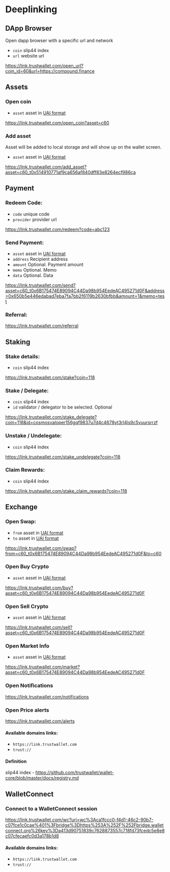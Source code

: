 # Deeplinking

## DApp Browser

Open dapp browser with a specific url and network

- `coin` slip44 index
- `url` website url

https://link.trustwallet.com/open_url?coin_id=60&url=https://compound.finance

## Assets

### Open coin

- `asset` asset in [UAI format](/assets/universal_asset_id.md)

https://link.trustwallet.com/open_coin?asset=c60

### Add asset

Asset will be added to local storage and will show up on the wallet screen.

- `asset` asset in [UAI format](/assets/universal_asset_id.md)

https://link.trustwallet.com/add_asset?asset=c60_t0x514910771af9ca656af840dff83e8264ecf986ca

## Payment

### Redeem Code:

- `code` unique code
- `provider` provider url

https://link.trustwallet.com/redeem?code=abc123

### Send Payment:

- `asset` asset in [UAI format](/assets/universal_asset_id.md)
- `address` Recipient address
- `amount` Optional. Payment amount
- `memo` Optional. Memo
- `data` Optional. Data

https://link.trustwallet.com/send?asset=c60_t0x6B175474E89094C44Da98b954EedeAC495271d0F&address=0x650b5e446edabad7eba7fa7bb2f6119b2630bfbb&amount=1&memo=test

### Referral:

https://link.trustwallet.com/referral

## Staking

### Stake details:

- `coin` slip44 index

https://link.trustwallet.com/stake?coin=118

### Stake / Delegate:

- `coin` slip44 index
- `id` validator / delegator to be selected. Optional

https://link.trustwallet.com/stake_delegate?coin=118&id=cosmosvaloper156gqf9837u7d4c4678yt3rl4ls9c5vuursrrzf

### Unstake / Undelegate:

- `coin` slip44 index

https://link.trustwallet.com/stake_undelegate?coin=118

### Claim Rewards:

- `coin` slip44 index

https://link.trustwallet.com/stake_claim_rewards?coin=118

## Exchange

### Open Swap:

- `from` asset in [UAI format](/assets/universal_asset_id.md)
- `to` asset in [UAI format](/assets/universal_asset_id.md)

https://link.trustwallet.com/swap?from=c60_t0x6B175474E89094C44Da98b954EedeAC495271d0F&to=c60

### Open Buy Crypto

- `asset` asset in [UAI format](/assets/universal_asset_id.md)

https://link.trustwallet.com/buy?asset=c60_t0x6B175474E89094C44Da98b954EedeAC495271d0F

### Open Sell Crypto

- `asset` asset in [UAI format](/assets/universal_asset_id.md)

https://link.trustwallet.com/sell?asset=c60_t0x6B175474E89094C44Da98b954EedeAC495271d0F

### Open Market Info

- `asset` asset in [UAI format](/assets/universal_asset_id.md)

https://link.trustwallet.com/market?asset=c60_t0x6B175474E89094C44Da98b954EedeAC495271d0F

### Open Notifications

https://link.trustwallet.com/notifications

### Open Price alerts

https://link.trustwallet.com/alerts

#### Available domains links:

- `https://link.trustwallet.com`
- `trust://`

#### Definition

slip44 index - https://github.com/trustwallet/wallet-core/blob/master/docs/registry.md

## WalletConnect

### Connect to a WalletConnect session

https://link.trustwallet.com/wc?uri=wc%3Aca1fccc0-f4d1-46c2-90b7-c07fce1c0cae%401%3Fbridge%3Dhttps%253A%252F%252Fbridge.walletconnect.org%26key%3Da413d90751839c7628873557c718fd73fcedc5e8e8c07cfecaefc0d3a178b1d8

#### Available domains links:

- `https://link.trustwallet.com`
- `trust://`
